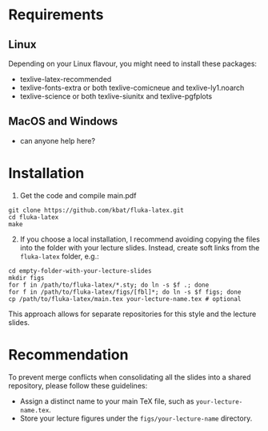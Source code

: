# Requirements
## Linux
Depending on your Linux flavour, you might need to install these packages:
* texlive-latex-recommended
* texlive-fonts-extra or both texlive-comicneue and texlive-ly1.noarch
* texlive-science or both texlive-siunitx and texlive-pgfplots

## MacOS and Windows
* can anyone help here?

# Installation
1. Get the code and compile main.pdf
```
git clone https://github.com/kbat/fluka-latex.git
cd fluka-latex
make
```
2. If you choose a local installation, I recommend avoiding copying the files into the folder with your lecture slides. Instead, create soft links from the `fluka-latex` folder, e.g.:
```
cd empty-folder-with-your-lecture-slides
mkdir figs
for f in /path/to/fluka-latex/*.sty; do ln -s $f .; done
for f in /path/to/fluka-latex/figs/[fbl]*; do ln -s $f figs; done
cp /path/to/fluka-latex/main.tex your-lecture-name.tex # optional
```
This approach allows for separate repositories for this style and the lecture slides.

# Recommendation
To prevent merge conflicts when consolidating all the slides into a shared repository, please follow these guidelines:
* Assign a distinct name to your main TeX file, such as `your-lecture-name.tex`.
* Store your lecture figures under the `figs/your-lecture-name` directory.
